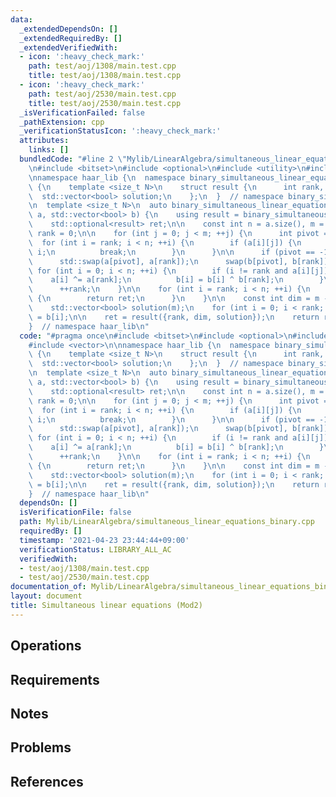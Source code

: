 ```yaml
---
data:
  _extendedDependsOn: []
  _extendedRequiredBy: []
  _extendedVerifiedWith:
  - icon: ':heavy_check_mark:'
    path: test/aoj/1308/main.test.cpp
    title: test/aoj/1308/main.test.cpp
  - icon: ':heavy_check_mark:'
    path: test/aoj/2530/main.test.cpp
    title: test/aoj/2530/main.test.cpp
  _isVerificationFailed: false
  _pathExtension: cpp
  _verificationStatusIcon: ':heavy_check_mark:'
  attributes:
    links: []
  bundledCode: "#line 2 \"Mylib/LinearAlgebra/simultaneous_linear_equations_binary.cpp\"\
    \n#include <bitset>\n#include <optional>\n#include <utility>\n#include <vector>\n\
    \nnamespace haar_lib {\n  namespace binary_simultaneous_linear_equations_impl\
    \ {\n    template <size_t N>\n    struct result {\n      int rank, dim;\n    \
    \  std::vector<bool> solution;\n    };\n  }  // namespace binary_simultaneous_linear_equations_impl\n\
    \n  template <size_t N>\n  auto binary_simultaneous_linear_equations(std::vector<std::bitset<N>>\
    \ a, std::vector<bool> b) {\n    using result = binary_simultaneous_linear_equations_impl::result<N>;\n\
    \    std::optional<result> ret;\n\n    const int n = a.size(), m = N;\n    int\
    \ rank = 0;\n\n    for (int j = 0; j < m; ++j) {\n      int pivot = -1;\n    \
    \  for (int i = rank; i < n; ++i) {\n        if (a[i][j]) {\n          pivot =\
    \ i;\n          break;\n        }\n      }\n\n      if (pivot == -1) continue;\n\
    \      std::swap(a[pivot], a[rank]);\n      swap(b[pivot], b[rank]);\n\n     \
    \ for (int i = 0; i < n; ++i) {\n        if (i != rank and a[i][j]) {\n      \
    \    a[i] ^= a[rank];\n          b[i] = b[i] ^ b[rank];\n        }\n      }\n\n\
    \      ++rank;\n    }\n\n    for (int i = rank; i < n; ++i) {\n      if (b[i])\
    \ {\n        return ret;\n      }\n    }\n\n    const int dim = m - rank;\n\n\
    \    std::vector<bool> solution(m);\n    for (int i = 0; i < rank; ++i) solution[i]\
    \ = b[i];\n\n    ret = result({rank, dim, solution});\n    return ret;\n  }\n\
    }  // namespace haar_lib\n"
  code: "#pragma once\n#include <bitset>\n#include <optional>\n#include <utility>\n\
    #include <vector>\n\nnamespace haar_lib {\n  namespace binary_simultaneous_linear_equations_impl\
    \ {\n    template <size_t N>\n    struct result {\n      int rank, dim;\n    \
    \  std::vector<bool> solution;\n    };\n  }  // namespace binary_simultaneous_linear_equations_impl\n\
    \n  template <size_t N>\n  auto binary_simultaneous_linear_equations(std::vector<std::bitset<N>>\
    \ a, std::vector<bool> b) {\n    using result = binary_simultaneous_linear_equations_impl::result<N>;\n\
    \    std::optional<result> ret;\n\n    const int n = a.size(), m = N;\n    int\
    \ rank = 0;\n\n    for (int j = 0; j < m; ++j) {\n      int pivot = -1;\n    \
    \  for (int i = rank; i < n; ++i) {\n        if (a[i][j]) {\n          pivot =\
    \ i;\n          break;\n        }\n      }\n\n      if (pivot == -1) continue;\n\
    \      std::swap(a[pivot], a[rank]);\n      swap(b[pivot], b[rank]);\n\n     \
    \ for (int i = 0; i < n; ++i) {\n        if (i != rank and a[i][j]) {\n      \
    \    a[i] ^= a[rank];\n          b[i] = b[i] ^ b[rank];\n        }\n      }\n\n\
    \      ++rank;\n    }\n\n    for (int i = rank; i < n; ++i) {\n      if (b[i])\
    \ {\n        return ret;\n      }\n    }\n\n    const int dim = m - rank;\n\n\
    \    std::vector<bool> solution(m);\n    for (int i = 0; i < rank; ++i) solution[i]\
    \ = b[i];\n\n    ret = result({rank, dim, solution});\n    return ret;\n  }\n\
    }  // namespace haar_lib\n"
  dependsOn: []
  isVerificationFile: false
  path: Mylib/LinearAlgebra/simultaneous_linear_equations_binary.cpp
  requiredBy: []
  timestamp: '2021-04-23 23:44:44+09:00'
  verificationStatus: LIBRARY_ALL_AC
  verifiedWith:
  - test/aoj/1308/main.test.cpp
  - test/aoj/2530/main.test.cpp
documentation_of: Mylib/LinearAlgebra/simultaneous_linear_equations_binary.cpp
layout: document
title: Simultaneous linear equations (Mod2)
---
```


## Operations

## Requirements

## Notes

## Problems

## References
